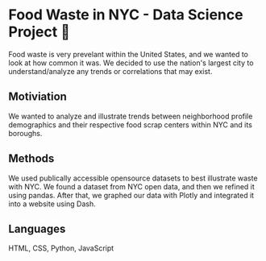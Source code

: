 # Food Waste in NYC - Data Science Project 🍉

Food waste is very prevelant within the United States, and we wanted to look at how common it was. We decided to use the nation's largest city to understand/analyze any trends or correlations that may exist. 

## Motiviation

We wanted to analyze and illustrate trends between neighborhood profile demographics and their respective food scrap centers within NYC and its boroughs. 

## Methods

We used publically accessible opensource datasets to best illustrate waste with NYC. We found a dataset from NYC open data, and then we refined it using pandas. After that, we graphed our data with Plotly and integrated it into a website using Dash. 

## Languages

HTML, CSS, Python, JavaScript
